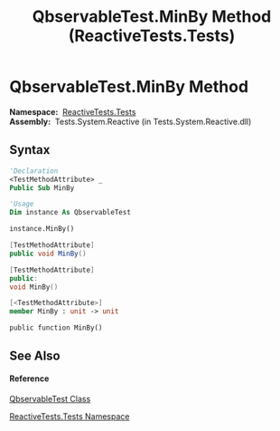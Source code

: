 ﻿---
title: QbservableTest.MinBy Method  (ReactiveTests.Tests)
TOCTitle: MinBy Method
ms:assetid: M:ReactiveTests.Tests.QbservableTest.MinBy
ms:mtpsurl: https://msdn.microsoft.com/en-us/library/reactivetests.tests.qbservabletest.minby(v=VS.103)
ms:contentKeyID: 36619912
ms.date: 06/28/2011
mtps_version: v=VS.103
f1_keywords:
- ReactiveTests.Tests.QbservableTest.MinBy
dev_langs:
- CSharp
- JScript
- VB
- FSharp
- c++
---

# QbservableTest.MinBy Method

**Namespace:**  [ReactiveTests.Tests](hh289046\(v=vs.103\).md)  
**Assembly:**  Tests.System.Reactive (in Tests.System.Reactive.dll)

## Syntax

``` vb
'Declaration
<TestMethodAttribute> _
Public Sub MinBy
```

``` vb
'Usage
Dim instance As QbservableTest

instance.MinBy()
```

``` csharp
[TestMethodAttribute]
public void MinBy()
```

``` c++
[TestMethodAttribute]
public:
void MinBy()
```

``` fsharp
[<TestMethodAttribute>]
member MinBy : unit -> unit 
```

``` jscript
public function MinBy()
```

## See Also

#### Reference

[QbservableTest Class](hh315250\(v=vs.103\).md)

[ReactiveTests.Tests Namespace](hh289046\(v=vs.103\).md)

